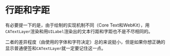 # 行距和字距


有必要提一下的是，由于绘制的实现机制不同（Core Text和WebKit），用`CATextLayer`渲染和用`UILabel`渲染出的文本行距和字距也不是不尽相同的。

二者的差异程度（由使用的字体和字符决定）总的来说挺小，但是如果你想正确的显示普通便签和`CATextLayer`就一定要记住这一点。

